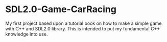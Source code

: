 SDL2.0-Game-CarRacing
====================

My first project based upon a tutorial book on how to make a simple game with C++ and SDL2.0 library.
This is intended to put my fundamental C++ knowledge into use.
